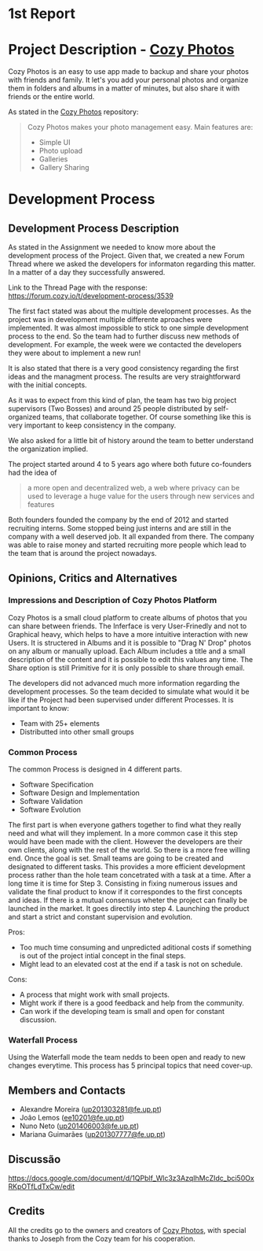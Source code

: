 # 1st Report

# Project Description - [Cozy Photos](https://github.com/cozy/cozy-photos)

Cozy Photos is an easy to use app made to backup and share your photos with friends and family. It let's you add your personal photos and organize them in folders and albums in a matter of minutes, but also share it with friends or the entire world.

As stated in the [Cozy Photos](https://github.com/cozy/cozy-photos) repository:
> Cozy Photos makes your photo management easy. Main features are:
> - Simple UI
> - Photo upload
> - Galleries
> - Gallery Sharing

# Development Process

## Development Process Description

As stated in the Assignment we needed to know more about the development process of the Project. 
Given that, we created a new Forum Thread where we asked the developers for informaton regarding this matter.
In a matter of a day they successfully answered.

Link to the Thread Page with the response: https://forum.cozy.io/t/development-process/3539

The first fact stated was about the multiple development processes.
As the project was in development multiple differente aproaches were implemented.
It was almost impossible to stick to one simple development process to the end. So the team had to further discuss new methods of development. For example, the week were we contacted the developers they were about to implement a new run!

It is also stated that there is a very good consistency regarding the first ideas and the managment process. The results are very straightforward with the initial concepts.

As it was to expect from this kind of plan, the team has two big project supervisors (Two Bosses) and around 25 people distributed by self-organized teams, that collaborate together. Of course something like this is very important to keep consistency in the company.

We also asked for a little bit of history around the team to better understand the organization implied.

The project started around 4 to 5 years ago where both future co-founders had the idea of
> a more open and decentralized web, a web where privacy can be used to leverage a huge value for the users through new services and features

Both founders founded the company by the end of 2012 and started recruiting interns. Some stopped being just interns and are still in the company with a well deserved job. It all expanded from there. The company was able to raise money and started recruiting more people which lead to the team that is around the project nowadays.

## Opinions, Critics and Alternatives

### Impressions and Description of Cozy Photos Platform
Cozy Photos is a small cloud platform to create albums of photos that you can share between friends.
The Inferface is very User-Frinedly and not to Graphical heavy, which helps to have a more intuitive interaction with new Users.
It is structered in Albums and it is possible to "Drag N' Drop" photos on any album or manually upload. 
Each Album includes a title and a small description of the content and it is possible to edit this values any time.
The Share option is still Primitive for it is only possible to share through email.

The developers did not advanced much more information regarding the development processes. So the team decided to simulate what would it be like if the Project had been supervised under different Processes.
It is important to know:
- Team with 25+ elements
- Distributted into other small groups

### Common Process
The common Process is designed in 4 different parts.
- Software Specification
- Software Design and Implementation
- Software Validation
- Software Evolution

The first part is when everyone gathers together to find what they really need and what will they implement. In a more common case it this step would have been made with the client. However the developers are their own clients, along with the rest of the world. So there is a more free willing end. 
Once the goal is set. Small teams are going to be created and designated to different tasks. This provides a more efficient development process rather than the hole team concetrated with a task at a time. After a long time it is time for Step 3. Consisting in fixing numerous issues and validate the final product to know if it correspondes to the first concepts and ideas.
If there is a mutual consensus wheter the project can finally be launched in the market. It goes directily into step 4. Launching the product and start a strict and constant supervision and evolution.

Pros:
- Too much time consuming and unpredicted aditional costs if something is out of the project intial concept in the final steps. 
- Might lead to an elevated cost at the end if a task is not on schedule.

Cons:
- A process that might work with small projects.
- Might work if there is a good feedback and help from the community.
- Can work if the developing team is small and open for constant discussion.

### Waterfall Process
Using the Waterfall mode the team nedds to been open and ready to new changes everytime.
This process has 5 principal topics that need cover-up.



## Members and Contacts
- Alexandre Moreira (up201303281@fe.up.pt)
- João Lemos (ee10201@fe.up.pt)
- Nuno Neto (up201406003@fe.up.pt)
- Mariana Guimarães (up201307777@fe.up.pt)

## Discussão
https://docs.google.com/document/d/1QPblf_Wlc3z3AzqIhMcZIdc_bci50OxRKpOTfLdTxCw/edit

## Credits
All the credits go to the owners and creators of [Cozy Photos](https://github.com/cozy/cozy-photos), with special thanks to Joseph from the Cozy team for his cooperation.

